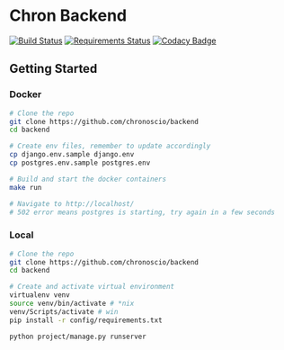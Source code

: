 # Chron Backend

[![Build Status](https://travis-ci.org/chronhq/backend.svg?branch=master)](https://travis-ci.org/chronhq/backend)
[![Requirements Status](https://requires.io/github/chronhq/backend/requirements.svg?branch=master)](https://requires.io/github/chronhq/backend/requirements/?branch=master)
[![Codacy Badge](https://api.codacy.com/project/badge/Grade/5fa15e25779540978040d406d69929b3)](https://www.codacy.com/app/chronhq/backend?utm_source=github.com&utm_medium=referral&utm_content=chronhq/backend&utm_campaign=Badge_Grade)

## Getting Started

### Docker

```bash
# Clone the repo
git clone https://github.com/chronoscio/backend
cd backend

# Create env files, remember to update accordingly
cp django.env.sample django.env
cp postgres.env.sample postgres.env

# Build and start the docker containers
make run

# Navigate to http://localhost/
# 502 error means postgres is starting, try again in a few seconds
```

### Local

```bash
# Clone the repo
git clone https://github.com/chronoscio/backend
cd backend

# Create and activate virtual environment
virtualenv venv
source venv/bin/activate # *nix
venv/Scripts/activate # win
pip install -r config/requirements.txt

python project/manage.py runserver
```
